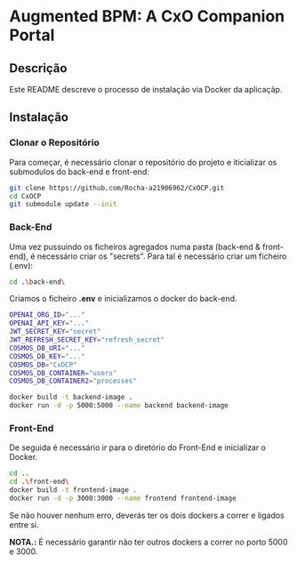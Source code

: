 # Augmented BPM: A CxO Companion Portal

## Descrição

Este README descreve o processo de instalação via Docker da aplicaçãp.

## Instalação

### Clonar o Repositório

Para começar, é necessário clonar o repositório do projeto e iticializar os submodulos do back-end e front-end:

```bash
git clone https://github.com/Rocha-a21906962/CxOCP.git
cd CxOCP
git submodule update --init
```

### Back-End

Uma vez pussuindo os ficheiros agregados numa pasta (back-end & front-end), é necessário criar os "secrets".
Para tal é necessário criar um ficheiro (.env):

```bash
cd .\back-end\ 
```
Criamos o ficheiro **.env** e inicializamos o docker do back-end.

```bash
OPENAI_ORG_ID="..."
OPENAI_API_KEY="..."
JWT_SECRET_KEY="secret"
JWT_REFRESH_SECRET_KEY="refresh_secret"
COSMOS_DB_URI="..."
COSMOS_DB_KEY="..."
COSMOS_DB="CxOCP"
COSMOS_DB_CONTAINER="users"
COSMOS_DB_CONTAINER2="processes"
```
```bash
docker build -t backend-image .
docker run -d -p 5000:5000 --name backend backend-image
```

### Front-End

De seguida é necessário ir para o diretório do Front-End e inicializar o Docker.

```Bash
cd ..
cd .\front-end\
docker build -t frontend-image .
docker run -d -p 3000:3000 --name frontend frontend-image
```

Se não houver nenhum erro, deverás ter os dois dockers a correr e ligados entre si.

**NOTA.:** É necessário garantir não ter outros dockers a correr no porto 5000 e 3000.